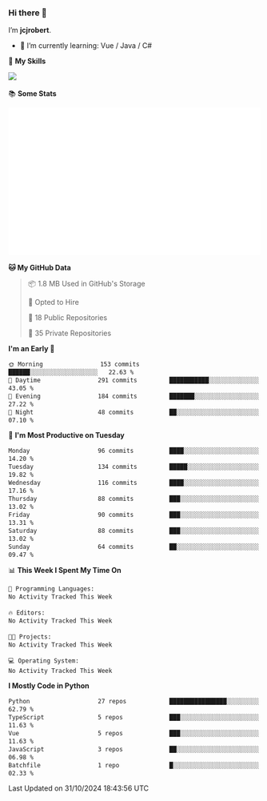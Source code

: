 ### Hi there 👋

I’m **jcjrobert**.

- 🌱 I’m currently learning: Vue / Java / C#

🌟 **My Skills**

![](https://img.shields.io/badge/-Python-3e74a2?style=flat-square&logo=Python&logoColor=fff)

📚 **Some Stats**

![](https://github.com/jcjrobert/github-stats/blob/master/generated/overview.svg)

<!--START_SECTION:waka-->
**🐱 My GitHub Data** 

> 📦 1.8 MB Used in GitHub's Storage 
 > 
> 💼 Opted to Hire
 > 
> 📜 18 Public Repositories 
 > 
> 🔑 35 Private Repositories 
 > 
**I'm an Early 🐤** 

```text
🌞 Morning                153 commits         ██████░░░░░░░░░░░░░░░░░░░   22.63 % 
🌆 Daytime                291 commits         ███████████░░░░░░░░░░░░░░   43.05 % 
🌃 Evening                184 commits         ███████░░░░░░░░░░░░░░░░░░   27.22 % 
🌙 Night                  48 commits          ██░░░░░░░░░░░░░░░░░░░░░░░   07.10 % 
```
📅 **I'm Most Productive on Tuesday** 

```text
Monday                   96 commits          ████░░░░░░░░░░░░░░░░░░░░░   14.20 % 
Tuesday                  134 commits         █████░░░░░░░░░░░░░░░░░░░░   19.82 % 
Wednesday                116 commits         ████░░░░░░░░░░░░░░░░░░░░░   17.16 % 
Thursday                 88 commits          ███░░░░░░░░░░░░░░░░░░░░░░   13.02 % 
Friday                   90 commits          ███░░░░░░░░░░░░░░░░░░░░░░   13.31 % 
Saturday                 88 commits          ███░░░░░░░░░░░░░░░░░░░░░░   13.02 % 
Sunday                   64 commits          ██░░░░░░░░░░░░░░░░░░░░░░░   09.47 % 
```


📊 **This Week I Spent My Time On** 

```text
💬 Programming Languages: 
No Activity Tracked This Week

🔥 Editors: 
No Activity Tracked This Week

🐱‍💻 Projects: 
No Activity Tracked This Week

💻 Operating System: 
No Activity Tracked This Week
```

**I Mostly Code in Python** 

```text
Python                   27 repos            ████████████████░░░░░░░░░   62.79 % 
TypeScript               5 repos             ███░░░░░░░░░░░░░░░░░░░░░░   11.63 % 
Vue                      5 repos             ███░░░░░░░░░░░░░░░░░░░░░░   11.63 % 
JavaScript               3 repos             ██░░░░░░░░░░░░░░░░░░░░░░░   06.98 % 
Batchfile                1 repo              █░░░░░░░░░░░░░░░░░░░░░░░░   02.33 % 
```




 Last Updated on 31/10/2024 18:43:56 UTC
<!--END_SECTION:waka-->
